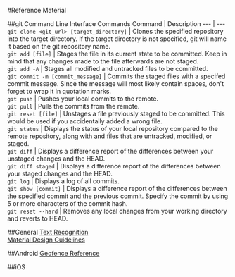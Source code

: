 #Reference Material

##git Command Line Interface Commands
Command | Description
--- | ---
`git clone <git_url> [target_directory]` | Clones the specified repository into the target directory. If the target directory is not specified, git will name it based on the git repository name.  
`git add [file]` | Stages the file in its current state to be committed. Keep in mind that any changes made to the file afterwards are not staged.  
`git add -A` | Stages all modified and untracked files to be committed.  
`git commit -m [commit_message]` | Commits the staged files with a specifed commit message. Since the message will most likely contain spaces, don't forget to wrap it in quotation marks.  
`git push` | Pushes your local commits to the remote.  
`git pull` | Pulls the commits from the remote.  
`git reset [file]` | Unstages a file previously staged to be committed. This would be used if you accidentally added a wrong file.  
`git status` | Displays the status of your local repository compared to the remote repository, along with and files that are untracked, modified, or staged.  
`git diff` | Displays a difference report of the differences between your unstaged changes and the HEAD.  
`git diff staged` | Displays a difference report of the differences between your staged changes and the HEAD.  
`git log` | Displays a log of all commits.  
`git show [commit]` | Displays a difference report of the differences between the specified commit and the previous commit. Specify the commit by using 5 or more characters of the commit hash.  
`git reset --hard` | Removes any local changes from your working directory and reverts to HEAD.

##General
[Text Recognition](https://developers.google.com/vision/text-overview)  
[Material Design Guidelines](https://material.io/guidelines/)

##Android
[Geofence Reference](https://developer.android.com/training/location/geofencing.html)

##iOS
